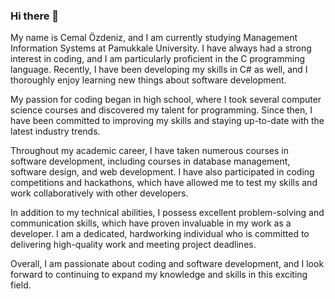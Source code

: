 ### Hi there 👋

My name is Cemal Özdeniz, and I am currently studying Management Information Systems at Pamukkale University. I have always had a strong interest in coding, and I am particularly proficient in the C programming language. Recently, I have been developing my skills in C# as well, and I thoroughly enjoy learning new things about software development.

My passion for coding began in high school, where I took several computer science courses and discovered my talent for programming. Since then, I have been committed to improving my skills and staying up-to-date with the latest industry trends.

Throughout my academic career, I have taken numerous courses in software development, including courses in database management, software design, and web development. I have also participated in coding competitions and hackathons, which have allowed me to test my skills and work collaboratively with other developers.

In addition to my technical abilities, I possess excellent problem-solving and communication skills, which have proven invaluable in my work as a developer. I am a dedicated, hardworking individual who is committed to delivering high-quality work and meeting project deadlines.

Overall, I am passionate about coding and software development, and I look forward to continuing to expand my knowledge and skills in this exciting field.




